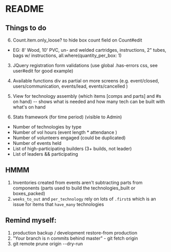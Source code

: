 # README

## Things to do
6. Count.item.only_loose? to hide box count field on Count#edit
  - EG: 8' Wood, 10' PVC, un- and welded cartridges, instructions, 2" tubes, bags w/ instructions, all.where(quantity_per_box: 1)

3. JQuery registration form validations (use global .has-errors css, see user#edit for good example)

4. Available functions div as partial on more screens (e.g. event/closed, users/communication, events/lead, events/cancelled )

5. View for technology assembly (which items [comps and parts] and #s on hand) -- shows what is needed and how many tech can be built with what's on hand

8. Stats framework (for time period) (visible to Admin)
  - Number of technologies by type
  - Number of vol hours (event length * attendance )
  - Number of volunteers engaged (could be duplicated)
  - Number of events held
  - List of high-participating builders (3+ builds, not leader)
  - List of leaders && participating

## HMMM
1. Inventories created from events aren't subtracting parts from components (parts used to build the technologies_built or boxes_packed)
2. `weeks_to_out` and `per_technology` rely on lots of `.first`s which is an issue for items that `have_many` technologies

## Remind myself:
1. production backup / development restore-from production
2. "Your branch is n commits behind master" - git fetch origin
3. git remote prune origin --dry-run